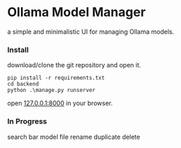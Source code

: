 # Ollama Model Manager

a simple and minimalistic UI for managing Ollama models.

### Install
download/clone the git repository and open it.

    pip install -r requirements.txt
    cd backend
    python .\manage.py runserver

open [127.0.0.1:8000](127.0.0.1:8000) in your browser.

### In Progress
search bar 
model file
rename
duplicate
delete